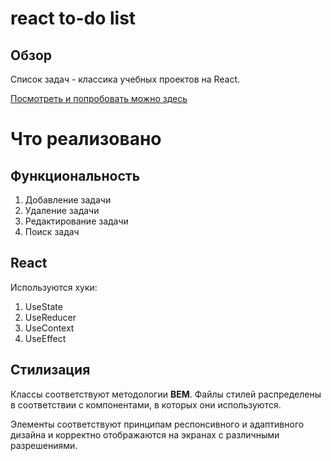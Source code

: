 # react to-do list

## Обзор

Список задач - классика учебных проектов на React.

[Посмотреть и попробовать можно здесь](https://ggalushko.github.io/todo-list/)

# Что реализовано

## Функциональность

1.  Добавление задачи
2.  Удаление задачи
3.  Редактирование задачи
4.  Поиск задач

## React

Используются хуки: 
1.  UseState
2.  UseReducer
3.  UseContext
4.  UseEffect

## Стилизация

Классы соответствуют методологии **BEM**. Файлы стилей распределены в соответствии с компонентами, в которых они используются.

Элементы соответствуют принципам респонсивного и адаптивного дизайна и корректно отображаются на экранах с различными разрешениями.
